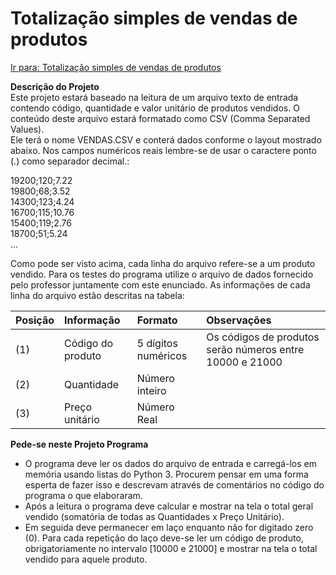 # Totalização simples de vendas de produtos

[Ir para: Totalização simples de vendas de produtos](https://github.com/kellyDMmendes/fatec_algoritmos_e_logica_de_programacao/tree/main/fatec_algoritmos_e_logica_de_programacao-main)

**Descrição do Projeto**\
Este projeto estará baseado na leitura de um arquivo texto de entrada contendo código, quantidade e valor unitário de produtos 
vendidos. O conteúdo deste arquivo estará formatado como CSV (Comma Separated Values).\
Ele terá o nome VENDAS.CSV e conterá dados conforme o layout mostrado abaixo. Nos campos numéricos reais lembre-se de usar o 
caractere ponto (.) como separador decimal.: 

19200;120;7.22\
19800;68;3.52\
14300;123;4.24\
16700;115;10.76\
15400;119;2.76\
18700;51;5.24\
...

Como pode ser visto acima, cada linha do arquivo refere-se a um produto vendido. Para os testes do programa utilize o arquivo de 
dados fornecido pelo professor juntamente com este enunciado. As informações de cada linha do arquivo estão descritas na tabela:

| Posição | Informação        | Formato             | Observações                                              |
|:--------|:------------------|:--------------------|:---------------------------------------------------------|
| (1)     | Código do produto | 5 dígitos numéricos | Os códigos de produtos serão números entre 10000 e 21000 |
| (2)     | Quantidade        | Número inteiro      |                                                          |
| (3)     | Preço unitário    | Número Real         |                                                          |

**Pede-se neste Projeto Programa**
- O programa deve ler os dados do arquivo de entrada e carregá-los em memória usando listas do Python 3. Procurem pensar em 
uma forma esperta de fazer isso e descrevam através de comentários no código do programa o que elaboraram.  
- Após a leitura o programa deve calcular e mostrar na tela o total geral vendido (somatória de todas as Quantidades x Preço 
Unitário).  
- Em seguida deve permanecer em laço enquanto não for digitado zero (0). Para cada repetição do laço deve-se ler um código de 
produto, obrigatoriamente no intervalo [10000 e 21000] e mostrar na tela o total vendido para aquele produto. 
